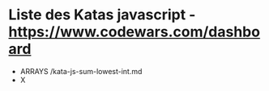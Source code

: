 # Liste des Katas javascript - https://www.codewars.com/dashboard

* ARRAYS
/kata-js-sum-lowest-int.md
* X
